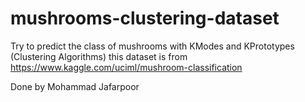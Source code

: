 # mushrooms-clustering-dataset
Try to predict the class of mushrooms with KModes and KPrototypes (Clustering Algorithms)
this dataset is from https://www.kaggle.com/uciml/mushroom-classification

Done by Mohammad Jafarpoor
